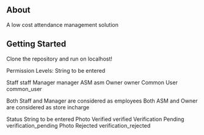 About
-----

A low cost attendance management solution

Getting Started
-----

Clone the repository and run on localhost!

Permission Levels:        String to be entered

Staff						staff
Manager						manager
ASM							asm
Owner						owner
Common User					common_user

Both Staff and Manager are considered as employees
Both ASM and Owner are considered as store incharge

Status						String to be entered
Photo Verified				verified
Verification Pending		verification_pending
Photo Rejected				verification_rejected
